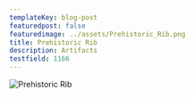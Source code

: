 ```yaml
---
templateKey: blog-post
featuredpost: false
featuredimage: ../assets/Prehistoric_Rib.png
title: Prehistoric Rib
description: Artifacts
testfield: 1166
---
```

![Prehistoric Rib](../assets/Prehistoric_Rib.png)